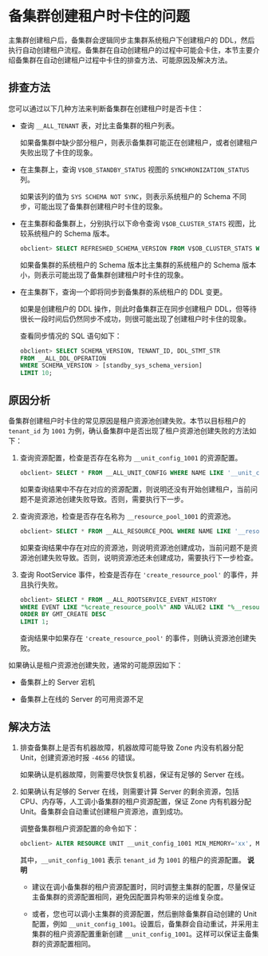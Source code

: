 备集群创建租户时卡住的问题 
==================================

主集群创建租户后，备集群会逻辑同步主集群系统租户下创建租户的 DDL，然后执行自动创建租户流程。备集群在自动创建租户的过程中可能会卡住，本节主要介绍备集群在自动创建租户过程中卡住的排查方法、可能原因及解决方法。

排查方法 
-------------------------

您可以通过以下几种方法来判断备集群在创建租户时是否卡住：

* 查询 `__ALL_TENANT` 表，对比主备集群的租户列表。

  如果备集群中缺少部分租户，则表示备集群可能正在创建租户，或者创建租户失败出现了卡住的现象。
  

* 在主集群上，查询 `V$OB_STANDBY_STATUS` 视图的 `SYNCHRONIZATION_STATUS` 列。

  如果该列的值为 `SYS SCHEMA NOT SYNC`，则表示系统租户的 Schema 不同步，可能出现了备集群创建租户时卡住的现象。
  

* 在主集群和备集群上，分别执行以下命令查询 `V$OB_CLUSTER_STATS` 视图，比较系统租户的 Schema 版本。

  ```sql
  obclient> SELECT REFRESHED_SCHEMA_VERSION FROM V$OB_CLUSTER_STATS WHERE TENANT_ID = 1;
  ```

  

  如果备集群的系统租户的 Schema 版本比主集群的系统租户的 Schema 版本小，则表示可能出现了备集群创建租户时卡住的现象。
  

* 在主集群下，查询一个即将同步到备集群的系统租户的 DDL 变更。

  如果是创建租户的 DDL 操作，则此时备集群正在同步创建租户 DDL，但等待很长一段时间后仍然同步不成功，则很可能出现了创建租户时卡住的现象。

  查看同步情况的 SQL 语句如下：

  ```sql
  obclient> SELECT SCHEMA_VERSION, TENANT_ID, DDL_STMT_STR
  FROM __ALL_DDL_OPERATION
  WHERE SCHEMA_VERSION > [standby_sys_schema_version]
  LIMIT 10;
  ```

  




原因分析 
-------------------------

备集群创建租户时卡住的常见原因是租户资源池创建失败。本节以目标租户的 `tenant_id` 为 `1001` 为例，确认备集群中是否出现了租户资源池创建失败的方法如下：

1. 查询资源配置，检查是否存在名称为 `__unit_config_1001` 的资源配置。

   ```sql
   obclient> SELECT * FROM __ALL_UNIT_CONFIG WHERE NAME LIKE '__unit_config_1001';
   ```

   

   如果查询结果中不存在对应的资源配置，则说明还没有开始创建租户，当前问题不是资源池创建失败导致。否则，需要执行下一步。
   

2. 查询资源池，检查是否存在名称为 `__resource_pool_1001` 的资源池。

   ```sql
   obclient> SELECT * FROM __ALL_RESOURCE_POOL WHERE NAME LIKE '__resource_pool_1001';
   ```

   

   如果查询结果中存在对应的资源池，则说明资源池创建成功，当前问题不是资源池创建失败导致。否则，说明资源池还未创建成功，需要执行下一步检查。
   

3. 查询 RootService 事件，检查是否存在 `'create_resource_pool'` 的事件，并且执行失败。

   ```sql
   obclient> SELECT * FROM __ALL_ROOTSERVICE_EVENT_HISTORY
   WHERE EVENT LIKE "%create_resource_pool%" AND VALUE2 LIKE "%__resource_pool_1001%"
   ORDER BY GMT_CREATE DESC 
   LIMIT 1;
   ```

   

   查询结果中如果存在 `'create_resource_pool'` 的事件，则确认资源池创建失败。
   




如果确认是租户资源池创建失败，通常的可能原因如下：

* 备集群上的 Server 宕机

  

* 备集群上在线的 Server 的可用资源不足

  




解决方法 
-------------------------

1. 排查备集群上是否有机器故障，机器故障可能导致 Zone 内没有机器分配 Unit，创建资源池时报 `-4656` 的错误。

   如果确认是机器故障，则需要尽快恢复机器，保证有足够的 Server 在线。
   

2. 如果确认有足够的 Server 在线，则需要计算 Server 的剩余资源，包括 CPU、内存等，人工调小备集群的租户资源配置，保证 Zone 内有机器分配 Unit。备集群会自动重试创建租户资源池，直到成功。

   调整备集群租户资源配置的命令如下：

   ```sql
   obclient> ALTER RESOURCE UNIT __unit_config_1001 MIN_MEMORY='xx', MAX_MEMORY='xx';
   ```

   

   其中，`__unit_config_1001` 表示 `tenant_id` 为 `1001` 的租户的资源配置。
   **说明**

   
   * 建议在调小备集群的租户资源配置时，同时调整主集群的配置，尽量保证主备集群的资源配置相同，避免因配置异构带来的运维复杂度。

     
   
   * 或者，您也可以调小主集群的资源配置，然后删除备集群自动创建的 Unit 配置，例如 `__unit_config_1001`。设置后，备集群会自动重试，并采用主集群的租户资源配置重新创建 `__unit_config_1001`。这样可以保证主备集群的资源配置相同。

     
   

   
   



